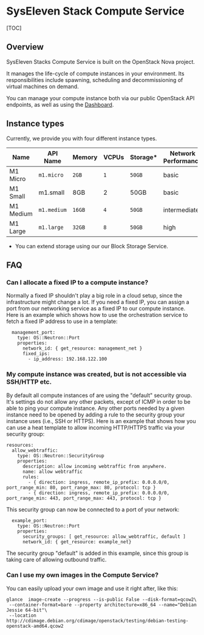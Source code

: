# SysEleven Stack Compute Service

[TOC]

## Overview

SysEleven Stacks Compute Service is built on the OpenStack Nova project.

It manages the life-cycle of compute instances in your environment. Its responsibilities include spawning, scheduling and decommissioning of virtual machines on demand.

You can manage your compute instance both via our public OpenStack API endpoints, as well as using the [Dashboard](https://dashboard.cloud.syseleven.net).
## Instance types

Currently, we provide you with four different instance types.

Name      | API Name    | Memory | VCPUs | Storage* | Network Performance
----------|-------------|--------|-------|----------|--------------------
M1 Micro  | `m1.micro`  | `2GB`  | `1`   | `50GB`   | basic
M1 Small  | m1.small  | 8GB  | 2   | 50GB   | basic
M1 Medium | `m1.medium` | `16GB` | `4`   | `50GB`   | intermediate
M1 Large  | `m1.large`  | `32GB` | `8`   | `50GB`   | high

* You can extend storage using our our Block Storage Service.

## FAQ

### Can I allocate a fixed IP to a compute instance?

Normally a fixed IP shouldn't play a big role in a cloud setup, since the infrastructure might change a lot.
If you need a fixed IP, you can assign a port from our networking service as a fixed IP to our compute instance. Here is an example which shows how to use the orchestration service to fetch a fixed IP address to use in a template:

``` 
  management_port:
    type: OS::Neutron::Port
    properties:
      network_id: { get_resource: management_net }
      fixed_ips:
        - ip_address: 192.168.122.100
```

### My compute instance was created, but is not accessible via SSH/HTTP etc.

By default all compute instances of are using the "default" security group. It's settings do not allow any other packets, except of ICMP in order to be able to ping your compute instance. Any other ports needed by a given instance need to be opened by adding a rule to the security group your instance uses (i.e., SSH or HTTPS).
Here is an example that shows how you can use a heat template to allow incoming HTTP/HTTPS traffic via your security group:

```
resources:
  allow_webtraffic:
    type: OS::Neutron::SecurityGroup
    properties:
      description: allow incoming webtraffic from anywhere.
      name: allow webtraffic
      rules: 
        - { direction: ingress, remote_ip_prefix: 0.0.0.0/0, port_range_min: 80, port_range_max: 80, protocol: tcp }
        - { direction: ingress, remote_ip_prefix: 0.0.0.0/0, port_range_min: 443, port_range_max: 443, protocol: tcp }
```

This security group can now be connected to a port of your network:

```
  example_port:
    type: OS::Neutron::Port
    properties:
      security_groups: [ get_resource: allow_webtraffic, default ]
      network_id: { get_resource: example_net}
```

The security group "default" is added in this example, since this group is taking care of allowing outbound traffic.

### Can I use my own images in the Compute Service?
You can easily upload your own image and use it right after, like this:

```
glance  image-create --progress --is-public False --disk-format=qcow2\
 --container-format=bare --property architecture=x86_64 --name="Debian Jessie 64-bit"\
 --location http://cdimage.debian.org/cdimage/openstack/testing/debian-testing-openstack-amd64.qcow2
```
